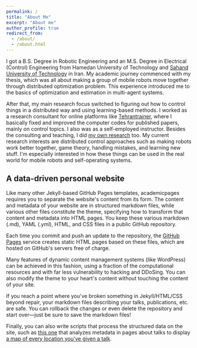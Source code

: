 ```yaml
---
permalink: /
title: "About Me"
excerpt: "About me"
author_profile: true
redirect_from: 
  - /about/
  - /about.html
---
```


I got a B.S. Degree in Robotic Engineering and an M.S. Degree in Electrical (Control) Engineering from Hamedan University of Technology and [Sahand University of Technology](https://sut.ac.ir/en) in Iran. My academic journey commenced with my thesis, which was all about making a group of mobile robots move together through distributed optimization problem. This experience introduced me to the basics of optimization and estimation in multi-agent systems.

After that, my main research focus switched to figuring out how to control things in a distributed way and using learning-based methods. I worked as a research consultant for online platforms like [Tehrantrainer](https://www.tehrantrainer.com/), where I basically fixed and improved the computer codes for published papers, mainly on control topics. I also was as a self-employed instructor.
Besides the consulting and teaching, I did [my own research](https://scholar.google.com/citations?user=KOzMTRsAAAAJ&hl=en&oi=ao) too. My current research interests are distributed control approaches such as making robots work better together, game theory, handling mistakes, and learning new stuff. I'm especially interested in how these things can be used in the real world for mobile robots and self-operating systems.


## A data-driven personal website


Like many other Jekyll-based GitHub Pages templates, academicpages requires you to separate the website's content from its form. The content and metadata of your website are in structured markdown files, while various other files constitute the theme, specifying how to transform that content and metadata into HTML pages. You keep these various markdown (.md), YAML (.yml), HTML, and CSS files in a public GitHub repository.

Each time you commit and push an update to the repository, the [GitHub Pages](https://pages.github.com/) service creates static HTML pages based on these files, which are hosted on GitHub's servers free of charge.

Many features of dynamic content management systems (like WordPress) can be achieved in this fashion, using a fraction of the computational resources and with far less vulnerability to hacking and DDoSing. You can also modify the theme to your heart's content without touching the content of your site.

If you reach a point where you've broken something in Jekyll/HTML/CSS beyond repair, your markdown files describing your talks, publications, etc. are safe. You can rollback the changes or even delete the repository and start over—just be sure to save the markdown files!

Finally, you can also write scripts that process the structured data on the site, such as [this one](https://github.com/academicpages/academicpages.github.io/blob/master/talkmap.ipynb) that analyzes metadata in pages about talks to display [a map of every location you've given a talk](https://academicpages.github.io/talkmap.html).

